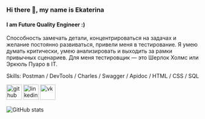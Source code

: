 ### Hi there 👋, my name is Ekaterina
#### I am Future Quality Engineer :)


Способность замечать детали, концентрироваться на задачах и желание постоянно развиваться, привели меня в тестирование. Я умею думать критически, умею анализировать и выходить за рамки привычных сценариев. Для меня тестировщик — это Шерлок Холмс или Эркюль Пуаро в IT. 


Skills: Postman / DevTools / Charles / Swagger / Apidoc / HTML / CSS / SQL



[<img src='https://cdn.jsdelivr.net/npm/simple-icons@3.0.1/icons/github.svg' alt='github' height='40'>](https://github.com/https://github.com/katarina335)  [<img src='https://cdn.jsdelivr.net/npm/simple-icons@3.0.1/icons/linkedin.svg' alt='linkedin' height='40'>](https://www.linkedin.com/in/https://www.linkedin.com/in/katerina-beregovskaya-b2484161//)  [<img src='https://cdn.jsdelivr.net/npm/simple-icons@3.0.1/icons/vk.svg' alt='vk' height='40'>](https://vk.com/id3526601)  

![GitHub stats](https://github-readme-stats.vercel.app/api?username=https://github.com/katarina335&show_icons=true)  
